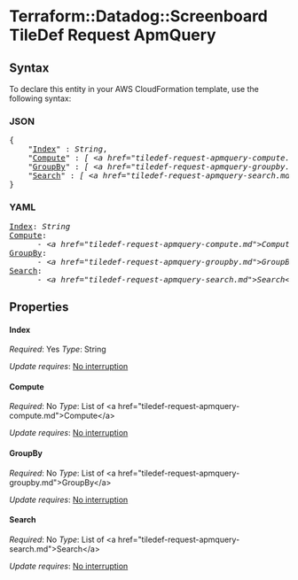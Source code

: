 # Terraform::Datadog::Screenboard TileDef Request ApmQuery

## Syntax

To declare this entity in your AWS CloudFormation template, use the following syntax:

### JSON

<pre>
{
    "<a href="#index" title="Index">Index</a>" : <i>String</i>,
    "<a href="#compute" title="Compute">Compute</a>" : <i>[ &lt;a href=&#34;tiledef-request-apmquery-compute.md&#34;&gt;Compute&lt;/a&gt;, ... ]</i>,
    "<a href="#groupby" title="GroupBy">GroupBy</a>" : <i>[ &lt;a href=&#34;tiledef-request-apmquery-groupby.md&#34;&gt;GroupBy&lt;/a&gt;, ... ]</i>,
    "<a href="#search" title="Search">Search</a>" : <i>[ &lt;a href=&#34;tiledef-request-apmquery-search.md&#34;&gt;Search&lt;/a&gt;, ... ]</i>
}
</pre>

### YAML

<pre>
<a href="#index" title="Index">Index</a>: <i>String</i>
<a href="#compute" title="Compute">Compute</a>: <i>
      - &lt;a href=&#34;tiledef-request-apmquery-compute.md&#34;&gt;Compute&lt;/a&gt;</i>
<a href="#groupby" title="GroupBy">GroupBy</a>: <i>
      - &lt;a href=&#34;tiledef-request-apmquery-groupby.md&#34;&gt;GroupBy&lt;/a&gt;</i>
<a href="#search" title="Search">Search</a>: <i>
      - &lt;a href=&#34;tiledef-request-apmquery-search.md&#34;&gt;Search&lt;/a&gt;</i>
</pre>

## Properties

#### Index

_Required_: Yes
_Type_: String

_Update requires_: [No interruption](https://docs.aws.amazon.com/AWSCloudFormation/latest/UserGuide/using-cfn-updating-stacks-update-behaviors.html#update-no-interrupt)

#### Compute

_Required_: No
_Type_: List of &lt;a href=&#34;tiledef-request-apmquery-compute.md&#34;&gt;Compute&lt;/a&gt;

_Update requires_: [No interruption](https://docs.aws.amazon.com/AWSCloudFormation/latest/UserGuide/using-cfn-updating-stacks-update-behaviors.html#update-no-interrupt)

#### GroupBy

_Required_: No
_Type_: List of &lt;a href=&#34;tiledef-request-apmquery-groupby.md&#34;&gt;GroupBy&lt;/a&gt;

_Update requires_: [No interruption](https://docs.aws.amazon.com/AWSCloudFormation/latest/UserGuide/using-cfn-updating-stacks-update-behaviors.html#update-no-interrupt)

#### Search

_Required_: No
_Type_: List of &lt;a href=&#34;tiledef-request-apmquery-search.md&#34;&gt;Search&lt;/a&gt;

_Update requires_: [No interruption](https://docs.aws.amazon.com/AWSCloudFormation/latest/UserGuide/using-cfn-updating-stacks-update-behaviors.html#update-no-interrupt)

